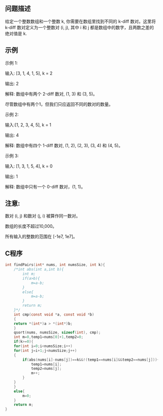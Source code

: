 问题描述
--------------------
给定一个整数数组和一个整数 k, 你需要在数组里找到不同的 k-diff 数对。这里将 k-diff 数对定义为一个整数对 (i, j), 其中 i 和 j 都是数组中的数字，且两数之差的绝对值是 k.

示例
------------------
示例 1:

输入: [3, 1, 4, 1, 5], k = 2

输出: 2

解释: 数组中有两个 2-diff 数对, (1, 3) 和 (3, 5)。

尽管数组中有两个1，但我们只应返回不同的数对的数量。

示例 2:

输入:[1, 2, 3, 4, 5], k = 1

输出: 4

解释: 数组中有四个 1-diff 数对, (1, 2), (2, 3), (3, 4) 和 (4, 5)。

示例 3:

输入: [1, 3, 1, 5, 4], k = 0

输出: 1

解释: 数组中只有一个 0-diff 数对，(1, 1)。

注意:
---------------------
数对 (i, j) 和数对 (j, i) 被算作同一数对。
	
数组的长度不超过10,000。
	
所有输入的整数的范围在 [-1e7, 1e7]。

C程序
--------------------
```C
int findPairs(int* nums, int numsSize, int k){
    /*int abs(int a,int b){
        int m;
        if(a>b){
            m=a-b;
        }
        else{
            m=a-b;
        }
        return m;
    }*/
    int cmp(const void *a, const void *b)
    {
	return *(int*)a > *(int*)b;
    }
    qsort(nums, numsSize, sizeof(int), cmp);
    int m=0,temp1=nums[0]+1,temp2=0;
    if(k>=0){
    for(int i=0;i<numsSize;i++)
    for(int j=i+1;j<numsSize;j++)
    {
        if(abs(nums[i]-nums[j])==k&&!(temp1==nums[i]&&temp2==nums[j])){
            temp1=nums[i];
            temp2=nums[j];
            m++;
        }
    }
    }
    else{
        m=0;
    }
    return m;
}
